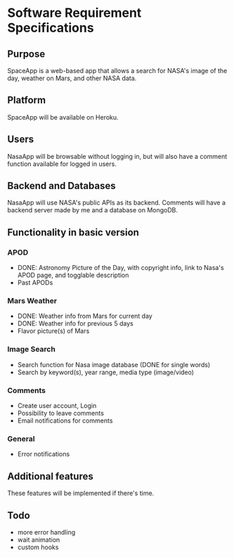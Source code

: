 # Software Requirement Specifications

## Purpose

SpaceApp is a web-based app that allows a search for NASA's image of the day, weather on Mars, and other NASA data.

## Platform

SpaceApp will be available on Heroku.

## Users

NasaApp will be browsable without logging in, but will also have a comment function available for logged in users.

## Backend and Databases

NasaApp will use NASA's public APIs as its backend. Comments will have a backend server made by me and a database on MongoDB.

## Functionality in basic version
### APOD
- DONE: Astronomy Picture of the Day, with copyright info, link to Nasa's APOD page, and togglable description
- Past APODs

### Mars Weather
- DONE: Weather info from Mars for current day
- DONE: Weather info for previous 5 days
- Flavor picture(s) of Mars

### Image Search
- Search function for Nasa image database (DONE for single words)
- Search by keyword(s), year range, media type (image/video)

### Comments
- Create user account, Login
- Possibility to leave comments
- Email notifications for comments

### General
- Error notifications

## Additional features
These features will be implemented if there's time.

## Todo
- more error handling
- wait animation
- custom hooks